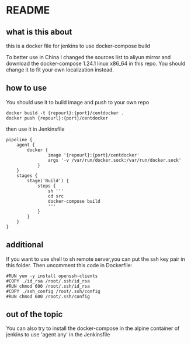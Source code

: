# README

## what is this about
this is a docker file for jenkins to use docker-compose build

To better use in China I changed the sources list to aliyun mirror
and download the docker-compose 1.24.1 linux x86_64 in this repo.
You should change it to fit your own localization instead.


## how to use
You should use it to build image and push to your own repo

```
docker build -t {repourl}:{port}/centdocker .
docker push {repourl}:{port}/centdocker
```

then use it in  Jenkinsfile
```
pipeline {
    agent {
		docker {
				image '{repourl}:{port}/centdocker'
				args '-v /var/run/docker.sock:/var/run/docker.sock'
			}
	}
    stages {
        stage('Build') {
            steps {
				sh '''
				cd src
				docker-compose build
				'''
            }
        }
    }
}
```



## additional

If you want to use shell to sh remote server,you can put the ssh key pair in this folder.
Then uncomment this code in Dockerfile:

```
#RUN yum -y install openssh-clients
#COPY ./id_rsa /root/.ssh/id_rsa
#RUN chmod 600 /root/.ssh/id_rsa
#COPY ./ssh_config /root/.ssh/config
#RUN chmod 600 /root/.ssh/config
```

## out of the topic

You can also try to install the docker-compose in the alpine container of jenkins to use 'agent any' in the Jenkinsfile